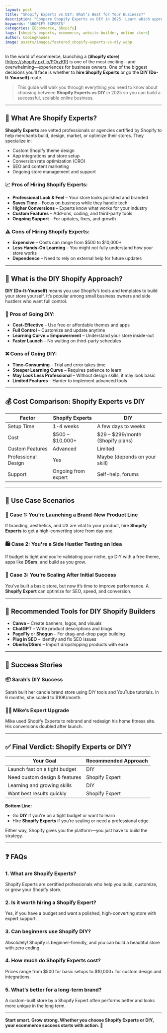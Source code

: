 ```yaml
---
layout: post
title: "Shopify Experts vs DIY: What’s Best for Your Business?"
description: "Compare Shopify Experts vs DIY in 2025. Learn which approach fits your business goals, budget, and skills."
keywords: "SHOPIFY EXPERTS"
categories: [Ecommerce, Shopify]
tags: [shopify experts, ecommerce, website builder, online store]
author: CodingRhodes
image: assets/images/featured_shopify-experts-vs-diy.webp
---
```


In the world of ecommerce, launching a (**Shopify store**)[https://shopify.pxf.io/POrzKR] is one of the most exciting—and overwhelming—experiences for business owners. One of the biggest decisions you'll face is whether to **hire Shopify Experts** or go the **DIY (Do-It-Yourself)** route.

> This guide will walk you through everything you need to know about choosing between **Shopify Experts vs DIY** in 2025 so you can build a successful, scalable online business.

---

## 🚀 What Are Shopify Experts?

**Shopify Experts** are vetted professionals or agencies certified by Shopify to help merchants build, design, market, or optimize their stores. They specialize in:

- Custom Shopify theme design
- App integrations and store setup
- Conversion rate optimization (CRO)
- SEO and content marketing
- Ongoing store management and support

### 📈 Pros of Hiring Shopify Experts:

- **Professional Look & Feel** – Your store looks polished and branded
- **Saves Time** – Focus on business while they handle tech
- **Higher Conversions** – Experts know what works for your industry
- **Custom Features** – Add-ons, coding, and third-party tools
- **Ongoing Support** – For updates, fixes, and growth

### ⚠️ Cons of Hiring Shopify Experts:

- **Expensive** – Costs can range from $500 to $10,000+
- **Less Hands-On Learning** – You might not fully understand how your store works
- **Dependence** – Need to rely on external help for future updates

---

## 🧠 What is the DIY Shopify Approach?

**DIY (Do-It-Yourself)** means you use Shopify’s tools and templates to build your store yourself. It’s popular among small business owners and side hustlers who want full control.

### 💪 Pros of Going DIY:

- **Cost-Effective** – Use free or affordable themes and apps
- **Full Control** – Customize and update anytime
- **Learning Curve = Empowerment** – Understand your store inside-out
- **Faster Launch** – No waiting on third-party schedules

### ❌ Cons of Going DIY:

- **Time-Consuming** – Trial and error takes time
- **Steeper Learning Curve** – Requires patience to learn
- **May Look Less Professional** – Without design skills, it may look basic
- **Limited Features** – Harder to implement advanced tools

---

## 💰 Cost Comparison: Shopify Experts vs DIY

| Factor | Shopify Experts | DIY |
|-------|------------------|-----|
| Setup Time | 1-4 weeks | A few days to weeks |
| Cost | $500 – $10,000+ | $29 – $299/month (Shopify plans) |
| Custom Features | Advanced | Limited |
| Professional Design | Yes | Maybe (depends on your skill) |
| Support | Ongoing from expert | Self-help, forums |

---

## 🔧 Use Case Scenarios

### 👔 Case 1: You’re Launching a Brand-New Product Line
If branding, aesthetics, and UX are vital to your product, hire **Shopify Experts** to get a high-converting store from day one.

### 🛍️ Case 2: You're a Side Hustler Testing an Idea
If budget is tight and you’re validating your niche, go DIY with a free theme, apps like **DSers**, and build as you grow.

### 🚀 Case 3: You’re Scaling After Initial Success
You’ve built a basic store, but now it’s time to improve performance. A **Shopify Expert** can optimize for SEO, speed, and conversion.

---

## 🧰 Recommended Tools for DIY Shopify Builders

- **Canva** – Create banners, logos, and visuals
- **ChatGPT** – Write product descriptions and blogs
- **PageFly** or **Shogun** – For drag-and-drop page building
- **Plug in SEO** – Identify and fix SEO issues
- **Oberlo/DSers** – Import dropshipping products with ease

---

## 🌟 Success Stories

### 📦 Sarah’s DIY Success
Sarah built her candle brand store using DIY tools and YouTube tutorials. In 6 months, she scaled to $10K/month.

### 🧑‍💻 Mike’s Expert Upgrade
Mike used Shopify Experts to rebrand and redesign his home fitness site. His conversions doubled after launch.

---

## ✅ Final Verdict: Shopify Experts or DIY?

| Your Goal | Recommended Approach |
|-----------|----------------------|
| Launch fast on a tight budget | DIY |
| Need custom design & features | Shopify Expert |
| Learning and growing skills | DIY |
| Want best results quickly | Shopify Expert |

**Bottom Line:**
- Go **DIY** if you're on a tight budget or want to learn
- Hire **Shopify Experts** if you’re scaling or need a professional edge

Either way, Shopify gives you the platform—you just have to build the strategy.

---

## ❓ FAQs

### 1. What are Shopify Experts?
Shopify Experts are certified professionals who help you build, customize, or grow your Shopify store.

### 2. Is it worth hiring a Shopify Expert?
Yes, if you have a budget and want a polished, high-converting store with expert support.

### 3. Can beginners use Shopify DIY?
Absolutely! Shopify is beginner-friendly, and you can build a beautiful store with zero coding.

### 4. How much do Shopify Experts cost?
Prices range from $500 for basic setups to $10,000+ for custom design and integrations.

### 5. What’s better for a long-term brand?
A custom-built store by a Shopify Expert often performs better and looks more unique in the long term.

---

**Start smart. Grow strong. Whether you choose Shopify Experts or DIY, your ecommerce success starts with action. 🚀**

